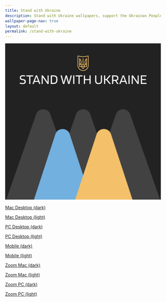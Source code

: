 ```yaml
---
title: Stand with Ukraine
description: Stand with Ukraine wallpapers, support the Ukrainan People, support the defenders of Ukraine! 💪🌻🇺🇦 
wallpaper-page-nav: true
layout: default
permalink: /stand-with-ukraine
---
```


<div class="page-thumb"><img src="/static/gallery/stand-with-ukraine-thumb.PNG"></div>

<a href="/static/stand-with-ukraine/Stand-with-Ukraine-Desktop-mac-dark.png">Mac Desktop (dark)</a>

<a href="/static/stand-with-ukraine/Stand-with-Ukraine-Desktop-mac-light.png">Mac Desktop (light)</a>

<a href="/static/stand-with-ukraine/Stand-with-Ukraine-Desktop-pc-dark.png">PC Desktop (dark)</a>

<a href="/static/stand-with-ukraine/Stand-with-Ukraine-Desktop-pc-light.png">PC Desktop (light)</a>

<a href="/static/stand-with-ukraine/Stand-with-Ukraine-Mobile-dark.png">Mobile (dark)</a>

<a href="/static/stand-with-ukraine/Stand-with-Ukraine-Mobile-light.png">Mobile (light)</a>

<a href="/static/stand-with-ukraine/Stand-with-Ukraine-Zoom-mac-dark.png">Zoom Mac (dark)</a>

<a href="/static/stand-with-ukraine/Stand-with-Ukraine-Zoom-mac-light.png">Zoom Mac (light)</a>

<a href="/static/stand-with-ukraine/Stand-with-Ukraine-Zoom-pc-dark.png">Zoom PC (dark)</a>

<a href="/static/stand-with-ukraine/Stand-with-Ukraine-Zoom-pc-light.png">Zoom PC (light)</a>